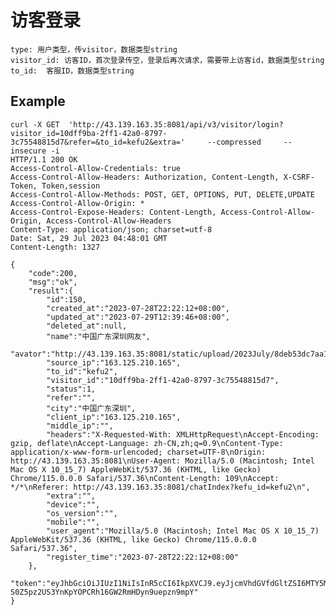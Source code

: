 # 访客登录

    type: 用户类型，传visitor，数据类型string
    visitor_id: 访客ID，首次登录传空，登录后再次请求，需要带上访客id，数据类型string
    to_id:  客服ID，数据类型string

## Example

    curl -X GET  'http://43.139.163.35:8081/api/v3/visitor/login?visitor_id=10dff9ba-2ff1-42a0-8797-3c75548815d7&refer=&to_id=kefu2&extra='     --compressed     --insecure -i
    HTTP/1.1 200 OK
    Access-Control-Allow-Credentials: true
    Access-Control-Allow-Headers: Authorization, Content-Length, X-CSRF-Token, Token,session
    Access-Control-Allow-Methods: POST, GET, OPTIONS, PUT, DELETE,UPDATE
    Access-Control-Allow-Origin: *
    Access-Control-Expose-Headers: Content-Length, Access-Control-Allow-Origin, Access-Control-Allow-Headers
    Content-Type: application/json; charset=utf-8
    Date: Sat, 29 Jul 2023 04:48:01 GMT
    Content-Length: 1327

    {
        "code":200,
        "msg":"ok",
        "result":{
            "id":150,
            "created_at":"2023-07-28T22:22:12+08:00",
            "updated_at":"2023-07-29T12:39:46+08:00",
            "deleted_at":null,
            "name":"中国广东深圳网友",
            "avator":"http://43.139.163.35:8081/static/upload/2023July/8deb53dc7aa149239e3f0f629e21795f.png",
            "source_ip":"163.125.210.165",
            "to_id":"kefu2",
            "visitor_id":"10dff9ba-2ff1-42a0-8797-3c75548815d7",
            "status":1,
            "refer":"",
            "city":"中国广东深圳",
            "client_ip":"163.125.210.165",
            "middle_ip":"",
            "headers":"X-Requested-With: XMLHttpRequest\nAccept-Encoding: gzip, deflate\nAccept-Language: zh-CN,zh;q=0.9\nContent-Type: application/x-www-form-urlencoded; charset=UTF-8\nOrigin: http://43.139.163.35:8081\nUser-Agent: Mozilla/5.0 (Macintosh; Intel Mac OS X 10_15_7) AppleWebKit/537.36 (KHTML, like Gecko) Chrome/115.0.0.0 Safari/537.36\nContent-Length: 109\nAccept: */*\nReferer: http://43.139.163.35:8081/chatIndex?kefu_id=kefu2\n",
            "extra":"",
            "device":"",
            "os_version":"",
            "mobile":"",
            "user_agent":"Mozilla/5.0 (Macintosh; Intel Mac OS X 10_15_7) AppleWebKit/537.36 (KHTML, like Gecko) Chrome/115.0.0.0 Safari/537.36",
            "register_time":"2023-07-28T22:22:12+08:00"
        },
        "token":"eyJhbGciOiJIUzI1NiIsInR5cCI6IkpXVCJ9.eyJjcmVhdGVfdGltZSI6MTY5MDYwNjA4MSwidmlzaXRvcl9pZCI6IjEwZGZmOWJhLTJmZjEtNDJhMC04Nzk3LTNjNzU1NDg4MTVkNyJ9.v-S0Z5pz2US3YnKpYOPCRh16GW2RmHDyn9uepzn9mpY"
    }